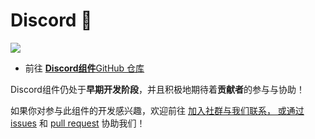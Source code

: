 # Discord 🚧

![](https://img.shields.io/github/v/release/simple-robot/simbot-component-discord)

- 前往 [**Discord组件**GitHub 仓库](https://github.com/simple-robot/simbot-component-discord)

<warning title="协助希望🙏">

Discord组件仍处于**早期开发阶段**，并且积极地期待着**贡献者**的参与与协助！

如果你对参与此组件的开发感兴趣，欢迎前往
<a href="communities.md" /> 加入社群与我们联系，
或通过 [issues](https://github.com/simple-robot/simbot-component-discord/issues)
和 [pull request](https://github.com/simple-robot/simbot-component-discord/pulls)
协助我们！

</warning>
